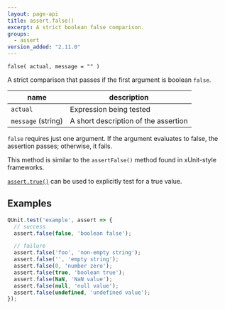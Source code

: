 ```yaml
---
layout: page-api
title: assert.false()
excerpt: A strict boolean false comparison.
groups:
  - assert
version_added: "2.11.0"
---
```


`false( actual, message = "" )`

A strict comparison that passes if the first argument is boolean `false`.

| name | description |
|------|-------------|
| `actual` | Expression being tested |
| `message` (string) | A short description of the assertion |

`false` requires just one argument. If the argument evaluates to false, the assertion passes; otherwise, it fails.

This method is similar to the `assertFalse()` method found in xUnit-style frameworks.

[`assert.true()`](./true.md) can be used to explicitly test for a true value.

## Examples

```js
QUnit.test('example', assert => {
  // success
  assert.false(false, 'boolean false');

  // failure
  assert.false('foo', 'non-empty string');
  assert.false('', 'empty string');
  assert.false(0, 'number zero');
  assert.false(true, 'boolean true');
  assert.false(NaN, 'NaN value');
  assert.false(null, 'null value');
  assert.false(undefined, 'undefined value');
});
```
